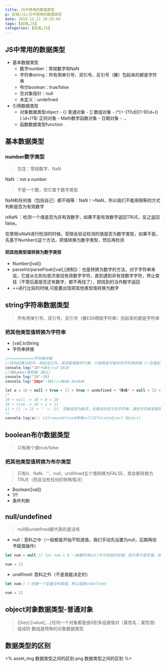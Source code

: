 ```yaml
---
title: JS中常用的数据类型
p: 前端/JS/JS中常用的数据类型
date: 2019-12-12 19:35:04
tags: [前端,JS]
categories: [前端,JS]
---
```

## JS中常用的数据类型

- 基本数据类型
  - 数字number：常规数字和NaN
  - 字符串string：所有用单引号、双引号、反引号（撇）包起来的都是字符串
  - 布尔boolean：true/false
  - 空对象指针：null
  - 未定义：undefined
- 引用数据类型
  - 对象数据类型object
        - {} 普通对象
        - [] 数组对象
        - /^[+-]?(\d|([1-9]\d+))(\.\d+)?$/ 正则对象
        - Math数学函数对象
        - 日期对象
        - ...
  - 函数数据类型function

## 基本数据类型

### number数字类型

> 包含：常规数字、NaN

NaN ：not a number
> 不是一个数，但它属于数字类型

NaN和任何值（包括自己）都不相等：NaN！=NaN，所以我们不能用相等的方式判断是否为有效数字

isNaN ：检测一个值是否为非有效数字，如果不是有效数字返回TRUE，反之返回false。

在使用isNaN进行检测的时候，受限会验证检测的值是否为数字类型，如果不是，先基于Number()这个方法，把值转换为数字类型，然后再检测

#### 把其他类型值转换为数字类型

- Number([val])
- parseInt/parseFloat([val],[进制])：也是转换为数字的方法，对于字符串来说，它是从左到右依次查找有效数字字符，直到遇到非有效数字字符，停止查找（不管后面是否还有数字，都不再找了），把找到的当作数字返回
- ==进行比较的时候,可能要出现把其他类型值转换为数字

## string字符串数据类型

> 所有用单引号、双引号、反引号（撇ES6模板字符串）抱起来的都是字符串

### 把其他类型值转换为字符串

- [val].toString
- 字符串拼接

```java
//===========字符串拼接
//四则运算法则中，除加法之外，其余都是数学计算，只有假发可能存在字符串拼接（一旦遇到字符串，则不是数学运算，而是字符串拼接）
console.log('10'+10)//=》'1010'
//用Number来转换（默认）
console.log('10'-10)
console.log('10px'-10)//=》NaN-10=NaN

let a = 10 + null + true + [] + true + undefined + '珠峰' + null + 32 + false + {name:"sss"}
/*
10 + null -> 10 + 0 = 10
10 + true -> 10 + 1 = 11
11 + [] -> 11 + '' = '11' 空数组变为数字，先要经历变为空字符串，遇到字符串直接变为字符串拼接
*/
console.log(a)// 11trueundefined珠峰null32false[object Object]
```

## boolean布尔数据类型

> 只有两个值true/false

### 把其他类型值转换为布尔类型

> 只有0、NaN、''、null、undifined五个值转换为FALSE，其余都转换为TRUE（而且没有任何的特殊情况）

- Boolean([val])
- !/!!
- 条件判断

## null/undefined

> null和undefined都代表的是没有

- null：意料之中（一般都是开始不知道值，我们手动先设置为null，后期再给予赋值操作）

```js
let num = null // let num = 0 一般最好用null作为初始的空值，因为零不是空值，他在栈内存中有自己的存储空间（占了位置）

num = 12
```

- undifined: 意料之外（不是我能决定的）

```js
let num//-》创建一个变量没有赋值，默认值是undefined

num = 12
```

## object对象数据类型-普通对象

> {[key]:[value],...}任何一个对象都是由0到多组键值对（属性名：属性值）组成的
  数组是特殊的对象数据类型

## 数据类型的区别

<% asset_img 数据类型之间的区别.png 数据类型之间的区别 %>
